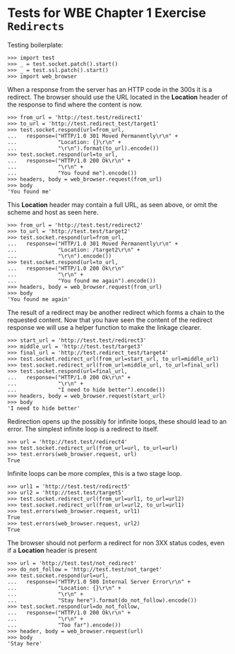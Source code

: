 Tests for WBE Chapter 1 Exercise `Redirects`
============================================

Testing boilerplate:

    >>> import test
    >>> _ = test.socket.patch().start()
    >>> _ = test.ssl.patch().start()
    >>> import web_browser

When a response from the server has an HTTP code in the 300s
  it is a redirect.
The browser should use the URL located in the __Location__ header
  of the response to find where the content is now.

    >>> from_url = 'http://test.test/redirect1'
    >>> to_url = 'http://test.redirect_test/target1'
    >>> test.socket.respond(url=from_url, 
    ...   response=("HTTP/1.0 301 Moved Permanently\r\n" +
    ...             "Location: {}\r\n" +
    ...             "\r\n").format(to_url).encode())
    >>> test.socket.respond(url=to_url,
    ...   response=("HTTP/1.0 200 Ok\r\n" +
    ...             "\r\n" +
    ...             "You found me").encode())
    >>> headers, body = web_browser.request(from_url)
    >>> body
    'You found me'
    
This __Location__ header may contain a full URL, as seen above, or
  omit the scheme and host as seen here.

    >>> from_url = 'http://test.test/redirect2'
    >>> to_url = 'http://test.test/target2'
    >>> test.socket.respond(url=from_url, 
    ...   response=("HTTP/1.0 301 Moved Permanently\r\n" +
    ...             "Location: /target2\r\n" + 
    ...             "\r\n").encode())
    >>> test.socket.respond(url=to_url, 
    ...   response=("HTTP/1.0 200 Ok\r\n"
    ...             "\r\n" +
    ...             "You found me again").encode())
    >>> headers, body = web_browser.request(from_url)
    >>> body
    'You found me again'
    
The result of a redirect may be another redirect which forms
  a chain to the requested content.
Now that you have seen the content of the redirect response we
  will use a helper function to make the linkage clearer.

    >>> start_url = 'http://test.test/redirect3'
    >>> middle_url = 'http://test.test/target3'
    >>> final_url = 'http://test.redirect_test/target4'
    >>> test.socket.redirect_url(from_url=start_url, to_url=middle_url)
    >>> test.socket.redirect_url(from_url=middle_url, to_url=final_url)
    >>> test.socket.respond(url=final_url,
    ...   response=("HTTP/1.0 200 Ok\r\n" +
    ...             "\r\n" +
    ...             "I need to hide better").encode())
    >>> headers, body = web_browser.request(start_url)
    >>> body
    'I need to hide better'

Redirection opens up the possibly for infinite loops, these should
  lead to an error.
The simplest infinite loop is a redirect to itself.

    >>> url = 'http://test.test/redirect4'
    >>> test.socket.redirect_url(from_url=url, to_url=url)
    >>> test.errors(web_browser.request, url)
    True

Infinite loops can be more complex, this is a two stage loop.

    >>> url1 = 'http://test.test/redirect5'
    >>> url2 = 'http://test.test/target5'
    >>> test.socket.redirect_url(from_url=url1, to_url=url2)
    >>> test.socket.redirect_url(from_url=url2, to_url=url1)
    >>> test.errors(web_browser.request, url1)
    True
    >>> test.errors(web_browser.request, url2)
    True

The browser should not perform a redirect for non 3XX status codes, even if
  a __Location__ header is present

    >>> url = 'http://test.test/not_redirect'
    >>> do_not_follow = 'http://test.test/not_target'
    >>> test.socket.respond(url=url, 
    ...   response=("HTTP/1.0 500 Internal Server Error\r\n" +
    ...             "Location: {}\r\n" +
    ...             "\r\n" +
    ...             "Stay here").format(do_not_follow).encode())
    >>> test.socket.respond(url=do_not_follow, 
    ...   response=("HTTP/1.0 200 Ok\r\n" +
    ...             "\r\n" +
    ...             "Too far").encode())
    >>> header, body = web_browser.request(url)
    >>> body
    'Stay here'


